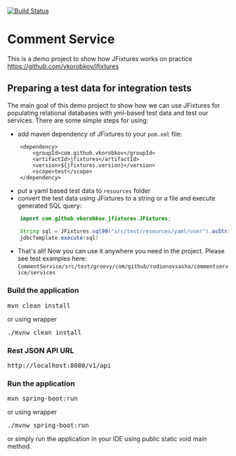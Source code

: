 [![Build Status](https://travis-ci.org/rodionovsasha/CommentService.svg?branch=master)](https://travis-ci.org/rodionovsasha/CommentService)

# Comment Service
This is a demo project to show how JFixtures works on practice  
https://github.com/vkorobkov/jfixtures

## Preparing a test data for integration tests
The main goal of this demo project to show how we can use JFixtures for populating relational databases with yml-based test data
 and test our services. There are some simple steps for using:
 * add maven dependency of JFixtures to your `pom.xml` file:
```code
    <dependency>
        <groupId>com.github.vkorobkov</groupId>
        <artifactId>jfixtures</artifactId>
        <version>${jfixtures.version}</version>
        <scope>test</scope>
    </dependency>
 ```
 * put a yaml based test data to `resources` folder
 * convert the test data using JFixtures to a string or a file and execute generated SQL query:
```java
    import com.github.vkorobkov.jfixtures.JFixtures;

    String sql = JFixtures.sql99("src/test/resources/yaml/user").asString()
    jdbcTemplate.execute(sql)
``` 
 * That's all! Now you can use it anywhere you need in the project.
 Please see test examples here: `CommentService/src/test/groovy/com/github/rodionovsasha/commentservice/services`

### Build the application
<pre>
mvn clean install
</pre>
or using wrapper
<pre>
./mvnw clean install
</pre>

### Rest JSON API URL
<pre>
http://localhost:8080/v1/api
</pre>

### Run the application
<pre>
mvn spring-boot:run
</pre>
or using wrapper
<pre>
./mvnw spring-boot:run
</pre>
or simply run the application in your IDE using public static void main method.
